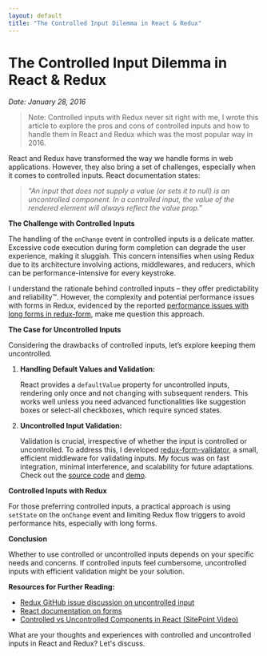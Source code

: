 ```yaml
---
layout: default
title: "The Controlled Input Dilemma in React & Redux"
---
```


# The Controlled Input Dilemma in React & Redux
*Date: January 28, 2016*

> Note: Controlled inputs with Redux never sit right with me, I wrote this article to explore the pros and cons of controlled inputs and how to handle them in React and Redux which was the most popular way in 2016.

React and Redux have transformed the way we handle forms in web applications. However, they also bring a set of challenges, especially when it comes to controlled inputs. React documentation states:

> _"An input that does not supply a value (or sets it to null) is an uncontrolled component. In a controlled input, the value of the rendered element will always reflect the value prop."_

**The Challenge with Controlled Inputs**

The handling of the `onChange` event in controlled inputs is a delicate matter. Excessive code execution during form completion can degrade the user experience, making it sluggish. This concern intensifies when using Redux due to its architecture involving actions, middlewares, and reducers, which can be performance-intensive for every keystroke.

I understand the rationale behind controlled inputs – they offer predictability and reliability™. However, the complexity and potential performance issues with forms in Redux, evidenced by the reported [performance issues with long forms in redux-form](https://github.com/rackt/redux/issues/699), make me question this approach.

**The Case for Uncontrolled Inputs**

Considering the drawbacks of controlled inputs, let’s explore keeping them uncontrolled.

1. **Handling Default Values and Validation:**
   
   React provides a `defaultValue` property for uncontrolled inputs, rendering only once and not changing with subsequent renders. This works well unless you need advanced functionalities like suggestion boxes or select-all checkboxes, which require synced states.

2. **Uncontrolled Input Validation:**

   Validation is crucial, irrespective of whether the input is controlled or uncontrolled. To address this, I developed [redux-form-validator](https://github.com/posabsolute/redux-form-validator), a small, efficient middleware for validating inputs. My focus was on fast integration, minimal interference, and scalability for future adaptations. Check out the [source code](https://github.com/posabsolute/redux-form-validator) and [demo](http://posabsolute.github.io/redux-form-validator-example/#/home).

**Controlled Inputs with Redux**

For those preferring controlled inputs, a practical approach is using `setState` on the `onChange` event and limiting Redux flow triggers to avoid performance hits, especially with long forms.

**Conclusion**

Whether to use controlled or uncontrolled inputs depends on your specific needs and concerns. If controlled inputs feel cumbersome, uncontrolled inputs with efficient validation might be your solution.

**Resources for Further Reading:**

- [Redux GitHub issue discussion on uncontrolled input](https://github.com/rackt/redux/issues/699)
- [React documentation on forms](https://facebook.github.io/react/docs/forms.html)
- [Controlled vs Uncontrolled Components in React (SitePoint Video)](http://www.sitepoint.com/video-controlled-vs-uncontrolled-components-in-react/)

What are your thoughts and experiences with controlled and uncontrolled inputs in React and Redux? Let's discuss.
